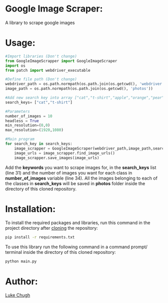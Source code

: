 # Google Image Scraper:
A library to scrape google images

# Usage:
```python
#Import libraries (Don't change)
from GoogleImageScrapper import GoogleImageScraper
import os
from patch import webdriver_executable

#Define file path (Don't change)
webdriver_path = os.path.normpath(os.path.join(os.getcwd(), 'webdriver', webdriver_executable()))
image_path = os.path.normpath(os.path.join(os.getcwd(), 'photos'))

#Add new search key into array ["cat","t-shirt","apple","orange","pear","fish"]
search_keys= ["cat","t-shirt"]

#Parameters
number_of_images = 10
headless = True
min_resolution=(0,0)
max_resolution=(1920,1080)

#Main program
for search_key in search_keys:
    image_scrapper = GoogleImageScraper(webdriver_path,image_path,search_key,number_of_images,headless,min_resolution,max_resolution)
    image_urls = image_scrapper.find_image_urls()
    image_scrapper.save_images(image_urls)

```
Add the **keywords** you want to scrape images for, in the **search_keys** list (line 31) and the number of images you want for each class in **number_of_images** variable (line 34). All the images belonging to each of the classes in **search_keys** will be saved in **photos** folder inside the directory of this cloned repository.

# Installation:
To install the required packages and libraries, run this command in the project directory after [cloning](https://www.howtogeek.com/451360/how-to-clone-a-github-repository/) the repository:
```bash
pip install -r requirements.txt
```
To use this library run the following command in a command prompt/ terminal inside the directory of this cloned repository:
```
python main.py
```
# Author:
[Luke Chugh](https://www.linkedin.com/in/luke-chugh-2b2043181/)
